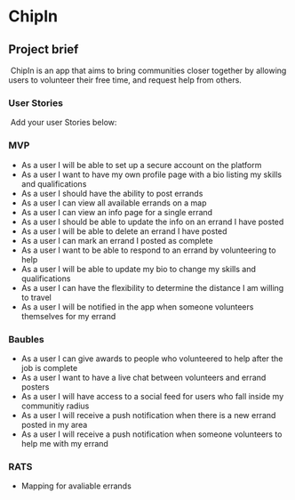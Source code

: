 # ChipIn

## Project brief
​
ChipIn is an app that aims to bring communities closer together by allowing users to volunteer their free time, and request help from others.
​
​
### User Stories
​
Add your user Stories below:
​
### MVP
- As a user I will be able to set up a secure account on the platform
- As a user I want to have my own profile page with a bio listing my skills and qualifications
- As a user I should have the ability to post errands
- As a user I can view all available errands on a map
- As a user I can view an info page for a single errand
- As a user I should be able to update the info on an errand I have posted
- As a user I will be able to delete an errand I have posted
- As a user I can mark an errand I posted as complete
- As a user I want to be able to respond to an errand by volunteering to help
- As a user I will be able to update my bio to change my skills and qualifications
- As a user I can have the flexibility to determine the distance I am willing to travel
- As a user I will be notified in the app when someone volunteers themselves for my errand

### Baubles
- As a user I can give awards to people who volunteered to help after the job is complete
- As a user I want to have a live chat between volunteers and errand posters
- As a user I will have access to a social feed for users who fall inside my communitiy radius
- As a user I will receive a push notification when there is a new errand posted in my area
- As a user I will receive a push notification when someone volunteers to help me with my errand
​
### RATS
- Mapping for avaliable errands